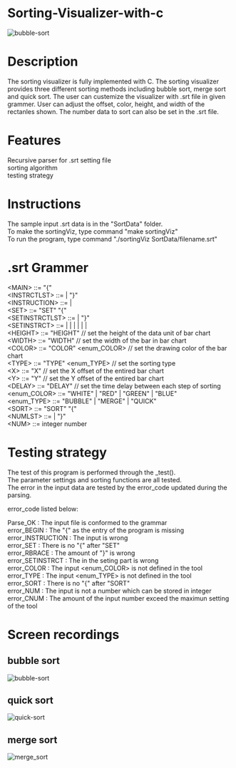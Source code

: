 # Sorting-Visualizer-with-c
![bubble-sort](https://user-images.githubusercontent.com/31298786/147676686-41a9b11f-cafd-441c-9af6-6fa2a8b2f48f.gif)

# Description
The sorting visualizer is fully implemented with C. The sorting visualizer provides three different sorting methods including bubble sort, merge sort and quick sort. The user can custemize the visualizer with .srt file in given grammer. User can adjust the offset, color, height, and width of the rectanles shown. The number data to sort can also be set in the .srt file.

# Features
Recursive parser for .srt setting file <br /> 
sorting algorithm <br />
testing strategy

# Instructions
The sample input .srt data is in the "SortData" folder. <br />
To make the sortingViz, type command "make sortingViz" <br />
To run the program, type command "./sortingViz SortData/filename.srt" <br />

# .srt Grammer
\<MAIN> ::= "{" <INSTRCTLST> <br />
\<INSTRCTLST> ::= <INSTRUCTION><INSTRCTLST> | "}" <br />
\<INSTRUCTION> ::= <SET> | <SORT> <br />
\<SET> ::= "SET" "{" <SETINSTRCTLST> <br />
\<SETINSTRCTLST> ::= <SETINSTRCT><SETINSTRCTLST> | "}" <br />
\<SETINSTRCT> ::= <HEIGHT> | <WIDTH> | <COLOR> | <TYPE> | <X> | <Y> | <DELAY> <br />
\<HEIGHT> ::= "HEIGHT" <NUM>   // set the height of the data unit of bar chart  <br />
\<WIDTH> ::= "WIDTH" <NUM>   // set the width of the bar in bar chart  <br />
\<COLOR> ::= "COLOR" <enum_COLOR>   // set the drawing color of the bar chart  <br />
\<TYPE> ::= "TYPE" <enum_TYPE>   // set the sorting type  <br />
\<X> ::= "X" <NUM>   // set the X offset of the entired bar chart  <br />
\<Y> ::= "Y" <NUM>   // set the Y offset of the entired bar chart  <br />
\<DELAY> ::= "DELAY" <NUM>   // set the time delay between each step of sorting  <br />
\<enum_COLOR> ::= "WHITE" | "RED" | "GREEN" | "BLUE" <br />
\<enum_TYPE> ::= "BUBBLE" | "MERGE" | "QUICK" <br />
\<SORT> ::= "SORT" "{" <NUMLST> <br />
\<NUMLST> ::= <NUM><NUMLST> | "}" <br />
\<NUM> ::= integer number <br />
  
# Testing strategy
The test of this program is performed through the _test(). <br />
The parameter settings and sorting functions are all tested. <br />
The error in the input data are tested by the error_code updated during the parsing. <br />

error_code listed below: <br />

Parse_OK : The input file is conformed to the grammar  <br />
error_BEGIN : The "{" as the entry of the program is missing <br />
error_INSTRUCTION : The <INSTRUCTION> input is wrong <br />
error_SET : There is no "{" after "SET"  <br />
error_RBRACE : The amount of "}" is wrong <br />
error_SETINSTRCT : The <SETINSTRCT> in the seting part is wrong <br />
error_COLOR : The input <enum_COLOR> is not defined in the tool <br />
error_TYPE : The input <enum_TYPE> is not defined in the tool <br />
error_SORT : There is no "{" after "SORT" <br />
error_NUM : The input is not a number which can be stored in integer <br />
error_CNUM : The amount of the input number exceed the maximun setting of the tool  <br />

# Screen recordings
## bubble sort
![bubble-sort](https://user-images.githubusercontent.com/31298786/147676686-41a9b11f-cafd-441c-9af6-6fa2a8b2f48f.gif)
  
## quick sort
![quick-sort](https://user-images.githubusercontent.com/31298786/147678853-460a6c04-48de-49b2-aee3-a73ae84898d9.gif)

## merge sort
![merge_sort](https://user-images.githubusercontent.com/31298786/147679490-fd1e9c11-a66f-42db-b9cf-cb69fc95a767.gif)

  
